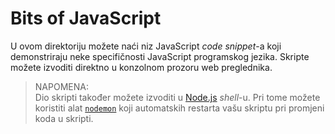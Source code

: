 # Bits of JavaScript

U ovom direktoriju možete naći niz JavaScript _code snippet_-a koji demonstriraju neke specifičnosti JavaScript programskog jezika. Skripte možete izvoditi direktno u konzolnom prozoru web preglednika.

> NAPOMENA:  
> Dio skripti također možete izvoditi u [Node.js](https://nodejs.org) _shell_-u. Pri tome možete koristiti alat [`nodemon`](https://nodemon.io) koji automatskih restarta vašu skriptu pri promjeni koda u skripti.
